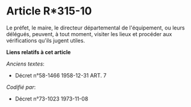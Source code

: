 # Article R*315-10

Le préfet, le maire, le directeur départemental de l'équipement, ou leurs délégués, peuvent, à tout moment, visiter les lieux
et procéder aux vérifications qu'ils jugent utiles.

**Liens relatifs à cet article**

_Anciens textes_:

  - Décret n°58-1466 1958-12-31 ART. 7

_Codifié par_:

  - Décret n°73-1023 1973-11-08
